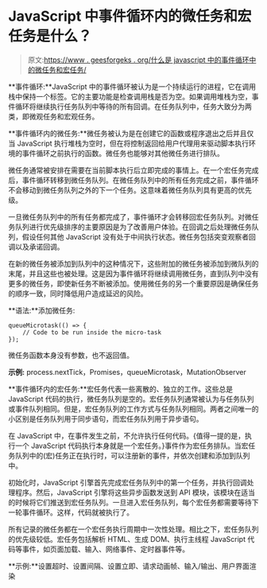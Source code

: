 # JavaScript 中事件循环内的微任务和宏任务是什么？

> 原文:[https://www . geesforgeks . org/什么是 javascript 中的事件循环中的微任务和宏任务/](https://www.geeksforgeeks.org/what-are-the-microtask-and-macrotask-within-an-event-loop-in-javascript/)

**事件循环:**JavaScript 中的事件循环被认为是一个持续运行的进程，它在调用栈中保持一个标签。它的主要功能是检查调用栈是否为空。如果调用堆栈为空，事件循环将继续执行任务队列中等待的所有回调。在任务队列中，任务大致分为两类，即微观任务和宏观任务。

**事件循环内的微任务:**微任务被认为是在创建它的函数或程序退出之后并且仅当 JavaScript 执行堆栈为空时，但在将控制返回给用户代理用来驱动脚本执行环境的事件循环之前执行的函数。微任务也能够对其他微任务进行排队。

微任务通常被安排在需要在当前脚本执行后立即完成的事情上。在一个宏任务完成后，事件循环转移到微任务队列。在微任务队列中的所有任务完成之前，事件循环不会移动到微任务队列之外的下一个任务。这意味着微任务队列具有更高的优先级。

一旦微任务队列中的所有任务都完成了，事件循环才会转移回宏任务队列。对微任务队列进行优先级排序的主要原因是为了改善用户体验。在回调之后处理微任务队列，假设任何其他 JavaScript 没有处于中间执行状态。微任务包括突变观察者回调以及承诺回调。

在新的微任务被添加到队列中的这种情况下，这些附加的微任务被添加到微队列的末尾，并且这些也被处理。这是因为事件循环将继续调用微任务，直到队列中没有更多的微任务，即使新任务不断被添加。使用微任务的另一个重要原因是确保任务的顺序一致，同时降低用户造成延迟的风险。

**语法:**添加微任务:

```
queueMicrotask(() => {
    // Code to be run inside the micro-task 
});

```

微任务函数本身没有参数，也不返回值。

**示例:** process.nextTick，Promises，queueMicrotask，MutationObserver

**事件循环内的宏任务:**宏任务代表一些离散的、独立的工作。这些总是 JavaScript 代码的执行，微任务队列是空的。宏任务队列通常被认为与任务队列或事件队列相同。但是，宏任务队列的工作方式与任务队列相同。两者之间唯一的小区别是任务队列用于同步语句，而宏任务队列用于异步语句。

在 JavaScript 中，在事件发生之前，不允许执行任何代码。{值得一提的是，执行一个 JavaScript 代码执行本身就是一个宏任务。}事件作为宏任务排队。当宏任务队列中的(宏)任务正在执行时，可以注册新的事件，并依次创建和添加到队列中。

初始化时，JavaScript 引擎首先完成宏任务队列中的第一个任务，并执行回调处理程序。然后，JavaScript 引擎将这些异步函数发送到 API 模块，该模块在适当的时候将它们推送到宏任务队列。一旦进入宏任务队列，每个宏任务都需要等待下一轮事件循环。这样，代码就被执行了。

所有记录的微任务都在一个宏任务执行周期中一次性处理。相比之下，宏任务队列的优先级较低。宏任务包括解析 HTML、生成 DOM、执行主线程 JavaScript 代码等事件，如页面加载、输入、网络事件、定时器事件等。

**示例:**设置超时、设置间隔、设置立即、请求动画帧、输入/输出、用户界面渲染